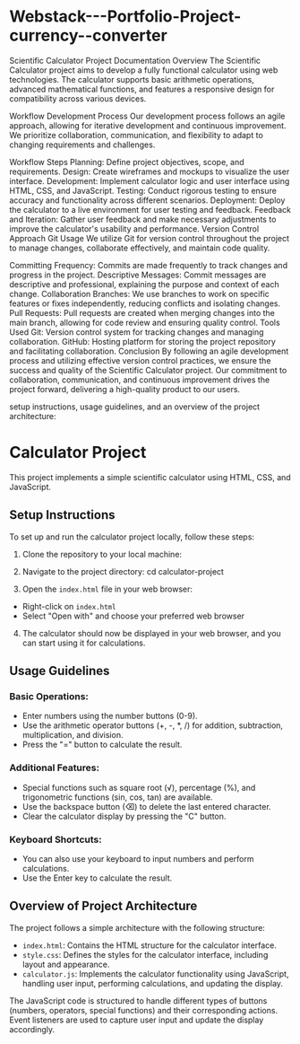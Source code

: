 # Webstack---Portfolio-Project-currency--converter
Scientific Calculator Project Documentation
Overview
The Scientific Calculator project aims to develop a fully functional calculator using web technologies. The calculator supports basic arithmetic operations, advanced mathematical functions, and features a responsive design for compatibility across various devices.

Workflow
Development Process
Our development process follows an agile approach, allowing for iterative development and continuous improvement. We prioritize collaboration, communication, and flexibility to adapt to changing requirements and challenges.

Workflow Steps
Planning: Define project objectives, scope, and requirements.
Design: Create wireframes and mockups to visualize the user interface.
Development: Implement calculator logic and user interface using HTML, CSS, and JavaScript.
Testing: Conduct rigorous testing to ensure accuracy and functionality across different scenarios.
Deployment: Deploy the calculator to a live environment for user testing and feedback.
Feedback and Iteration: Gather user feedback and make necessary adjustments to improve the calculator's usability and performance.
Version Control Approach
Git Usage
We utilize Git for version control throughout the project to manage changes, collaborate effectively, and maintain code quality.

Committing
Frequency: Commits are made frequently to track changes and progress in the project.
Descriptive Messages: Commit messages are descriptive and professional, explaining the purpose and context of each change.
Collaboration
Branches: We use branches to work on specific features or fixes independently, reducing conflicts and isolating changes.
Pull Requests: Pull requests are created when merging changes into the main branch, allowing for code review and ensuring quality control.
Tools Used
Git: Version control system for tracking changes and managing collaboration.
GitHub: Hosting platform for storing the project repository and facilitating collaboration.
Conclusion
By following an agile development process and utilizing effective version control practices, we ensure the success and quality of the Scientific Calculator project. Our commitment to collaboration, communication, and continuous improvement drives the project forward, delivering a high-quality product to our users.


setup instructions, usage guidelines, and an overview of the project architecture:
# Calculator Project

This project implements a simple scientific calculator using HTML, CSS, and JavaScript.

## Setup Instructions

To set up and run the calculator project locally, follow these steps:

1. Clone the repository to your local machine:

2. Navigate to the project directory:
cd calculator-project

3. Open the `index.html` file in your web browser:
- Right-click on `index.html`
- Select "Open with" and choose your preferred web browser

4. The calculator should now be displayed in your web browser, and you can start using it for calculations.

## Usage Guidelines

### Basic Operations:
- Enter numbers using the number buttons (0-9).
- Use the arithmetic operator buttons (+, -, *, /) for addition, subtraction, multiplication, and division.
- Press the "=" button to calculate the result.

### Additional Features:
- Special functions such as square root (√), percentage (%), and trigonometric functions (sin, cos, tan) are available.
- Use the backspace button (⌫) to delete the last entered character.
- Clear the calculator display by pressing the "C" button.

### Keyboard Shortcuts:
- You can also use your keyboard to input numbers and perform calculations.
- Use the Enter key to calculate the result.

## Overview of Project Architecture

The project follows a simple architecture with the following structure:

- `index.html`: Contains the HTML structure for the calculator interface.
- `style.css`: Defines the styles for the calculator interface, including layout and appearance.
- `calculator.js`: Implements the calculator functionality using JavaScript, handling user input, performing calculations, and updating the display.

The JavaScript code is structured to handle different types of buttons (numbers, operators, special functions) and their corresponding actions. Event listeners are used to capture user input and update the display accordingly.



